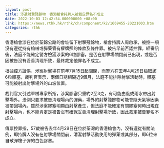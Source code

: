 ```yaml
---
layout: post
title: 涉遺射擊殘餘物　香港槍會持牌人被裁定罪名不成立
date: 2022-10-03 12:42:54.000000000 +08:00
link: https://news.rthk.hk/rthk/ch/component/k2/1669455-20221003.htm
categories: rthk
---
```


香港槍會涉在位於荃錦公路的會址留下射擊殘餘物，槍會持牌人周啟承，被控一項沒有遵從持有槍械或彈藥管有權牌照的條款及條件罪。被告早前否認控罪，經審訊後，法庭不能確定警方檢獲涉案的6粒膠塞，是否在射擊場關閉前已出現，或是否因被告沒有妥善清理所致，最終裁定他罪名不成立。

根據控方證供，涉案射擊場在前年7月15日起關閉，而警方在去年4月29日檢取該6粒膠塞，裁判官表示，兩個日期相隔近9個月，法庭不能排除射擊活動時，膠塞可能被射出射擊場外的山坡位置。

裁判官又引述軍械專家所指，涉案膠塞只重約2至3克，有可能由風或雨水帶出射擊場外。法例只要求被告清理場內的彈藥，場外的射擊殘餘物可能會隨天氣等因素被帶回場內。雖然涉案膠塞明顯由射擊產生，但法庭不能確定有關膠塞何時出現在射擊場內，也不能肯定是被告沒有確保妥善清理射擊場所致，因此裁定被告罪名不成立。

傳票控罪指，57歲被告去年4月29日在位於荃灣的香港槍會內，沒有遵從有關法例，即持牌人沒有在射擊場關閉前，清潔射擊活動使用的彈藥或其部分，即6粒來自散彈槍子彈的白色膠塞。
